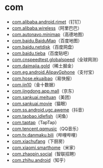 # com

- [com.alibaba.android.rimet](./com.alibaba.android.rimet/readme.md)（钉钉）
- [com.alibaba.wireless](./com.alibaba.wireless/readme.md)（阿里巴巴）
- [com.autonavo.minimap](./com.autonavi.minimap/readme.md)（高德地图）
- [com.baidu.BaiduMap](./com.baidu.BaiduMap/readme.md)（百度地图）
- [com.baidu.netdisk](./com.baidu.netdisk/readme.md)（百度网盘）
- [com.baidu.tieba](./com.baidu.tieba/readme.md)（百度贴吧）
- [com.cnspeedtest.globalspeed](./com.cnspeedtest.globalspeed/readme.md)（全球网测）
- [com.daimajia.gold](./com.daimajia.gold/readme.md)（稀土掘金）
- [com.eg.android.AlipayGphone](./com.eg.android.AlipayGphone/readme.md)（支付宝）
- [com.hose.ekuaibao](./com.hose.ekuaibao/readme.md)（易快报）
- [com.jin10](./com.jin10/readme.md)（金十数据）
- [com.jingdong.app.mall](./com.jingdong.app.mall/readme.md)（京东）
- [com.sankuai.meituan](./com.sankuai.meituan/readme.md)（美团）
- [com.sankuai.movie](./com.sankuai.movie/readme.md)（猫眼）
- [com.ss.android.ugc.aweme](./com.ss.android.ugc.aweme/readme.md)（抖音）
- [com.taobao.idlefish](./com.taobao.idlefish/readme.md)（闲鱼）
- [com.taptap](./com.taptap/readme.md)（TapTap）
- [com.tencent.qqmusic](./com.tencent.qqmusic/readme.md)（QQ音乐）
- [com.tv.danmaku.bili](./com.tv.danmaku.bili/readme.md)（哔哩哔哩）
- [com.xiachufang](./com.xiachufang/readme.md)（下厨房）
- [com.xiaomi.smarthome](./com.xiaomi.smarthome/readme.md)（米家）
- [com.zhaopin.social](./com.zhaopin.social/readme.md)（智联招聘）
- [com.zhihu.android](./com.zhihu.android/readme.md)（知乎）